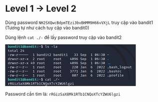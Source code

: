 # Level 1 -> Level 2
Dùng password `NH2SXQwcBdpmTEzi3bvBHMM9H66vVXjL` truy cập vào bandit1 (Tương tự như cách tuy cập vào bandit0)

Dùng lệnh `cat ./-` để lấy password truy cập vào bandit2

![level1_2](level1_2.png)

Password cần tìm là: `rRGizSaX8Mk1RTb1CNQoXTcYZWU6lgzi`
